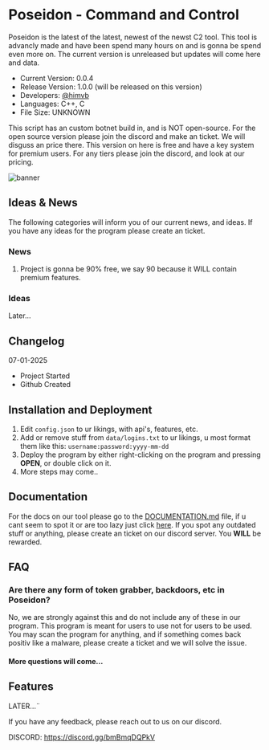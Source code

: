 
# Poseidon - Command and Control 
Poseidon is the latest of the latest, newest of the newst C2 tool. This tool is advancly made and have been spend many hours on and is gonna be spend even more on. The current version is unreleased but updates will come here and data.

- Current Version: 0.0.4
- Release Version: 1.0.0 (will be released on this version)
- Developers: [@himvb](https://github.com/himvb)
- Languages: C++, C
- File Size: UNKNOWN

This script has an custom botnet build in, and is NOT open-source. For the open source version please join the discord and make an ticket. We will disguss an price there. This version on here is free and have a key system for premium users. For any tiers please join the discord, and look at our pricing.

![banner](https://media.discordapp.net/attachments/1324874688832471053/1326259791928234006/poseidon.png?ex=677ec72f&is=677d75af&hm=110c92b8cf2aa38773a0d49a7419c56b139e99fd013fc6e902ea8993fc13321a&=&format=webp&quality=lossless&width=1440&height=583)
## Ideas & News
The following categories will inform you of our current news, and ideas. If you have any ideas for the program please create an ticket.

### News
1. Project is gonna be 90% free, we say 90 because it WILL contain premium features.

### Ideas
Later...
## Changelog
07-01-2025
- Project Started
- Github Created
## Installation and Deployment

1. Edit `config.json` to ur likings, with api's, features, etc.
2. Add or remove stuff from `data/logins.txt` to ur likings, u most format them like this: `username:password:yyyy-mm-dd`
3. Deploy the program by either right-clicking on the program and pressing **OPEN**, or double click on it.
4. More steps may come..
## Documentation

For the docs on our tool please go to the [DOCUMENTATION.md](https://github.com/himvb/poseidon/blob/main/DOCUMENTATION.md) file, if u cant seem to spot it or are too lazy just click [here](https://github.com/himvb/poseidon/blob/main/DOCUMENTATION.md). If you spot any outdated stuff or anything, please create an ticket on our discord server. You **WILL** be rewarded.
## FAQ

### Are there any form of token grabber, backdoors, etc in Poseidon?

No, we are strongly against this and do not include any of these in our program. This program is meant for users to use not for users to be used. You may scan the program for anything, and if something comes back positiv like a malware, please create a ticket and we will solve the issue.

#### More questions will come...

## Features

LATER...¨

If you have any feedback, please reach out to us on our discord.

DISCORD: https://discord.gg/bmBmqDQPkV
